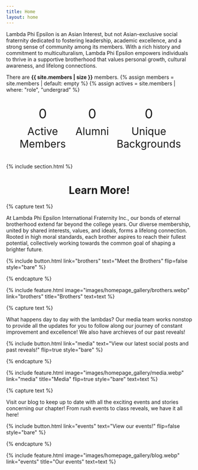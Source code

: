 ```yaml
---
title: Home
layout: home
---
```



Lambda Phi Epsilon is an Asian Interest, but not Asian-exclusive social fraternity dedicated to fostering leadership, academic excellence, and a strong sense of community among its members. With a rich history and commitment to multiculturalism, Lambda Phi Epsilon empowers individuals to thrive in a supportive brotherhood that values personal growth, cultural awareness, and lifelong connections.

There are **{{ site.members | size }}** members.
{% assign members = site.members | default: empty %}
{% assign actives = site.members | where: "role", "undergrad" %}

<style>
    #counter-container {
        display: flex;
        justify-content: space-around;
        margin: 20px;
    }

    .counter {
        text-align: center;
        display: flex;
        flex-direction: column;
        align-items: center;
        margin: 10px; /* Add margin for spacing between counters */
    }

    .counter p {
        font-size: 2em; /* Adjust the font size as needed */
        margin: 5px 0;
    }

    @media (max-width: 786px) {
        #counter-container {
            flex-direction: column; /* Change to a column layout for screens less than 786px */
        }

        .counter {
            width: 100%; /* Make each counter take full width */
        }
    }
</style>
<body>
<div id="counter-container">
    <div class="counter">
        <p id="active-members-counter" style="font-size: 2.5em;">0</p>
        <p>Active Members</p>
    </div>
    <div class="counter">
        <p id="alumni-counter" style="font-size: 2.5em;">0</p>
        <p>Alumni</p>
    </div>
        <div class="counter">
        <p id="ethnicities" style="font-size: 2.5em;">0</p>
        <p>Unique Backgrounds</p>
    </div>
</div>

<script>


    var activeMemberNumber = {{actives | default: 0 }};
    var totalMemberNumber = {{ members | default: 0 }};
    let activeMembersCounter = 0;
    let alumniCounter = 0;
    let ethnicityCounter = 0;
    let activeMembersInterval;
    let alumniInterval;
    let ethnicityInterval

    function updateActiveMembersCounter() {
        document.getElementById('active-members-counter').innerText = activeMembersCounter;
        if (activeMembersCounter < activeMemberNumber) {
            activeMembersCounter++;
        }
    }

    function updateAlumniCounter() {
        document.getElementById('alumni-counter').innerText = alumniCounter;
        if (alumniCounter < totalMemberNumber - activeMemberNumber) {
            alumniCounter++;
        }
    }
    function updateEthnicityCounter() {
    document.getElementById('ethnicities').innerText = ethnicityCounter;
    if (ethnicityCounter < 16) {
        ethnicityCounter++;
      }
    }

    function startCounters() {
        activeMembersInterval = setInterval(updateActiveMembersCounter, 175); // Update every 175 milliseconds
        alumniInterval = setInterval(updateAlumniCounter, 175); // Update every 175 milliseconds
        ethnicityInterval = setInterval(updateEthnicityCounter, 175); // Update every 175 milliseconds
    }

    function stopCounters() {
        clearInterval(activeMembersInterval);
        clearInterval(alumniInterval);
        clearInterval(ethnicityInterval)
    }
    startCounters();
</script>





{% include section.html %}


<h1><center>Learn More!</center></h1>

{% capture text %}

At Lambda Phi Epsilon International Fraternity Inc., our bonds of eternal brotherhood extend far beyond the college years. Our diverse membership, united by shared interests, values, and ideals, forms a lifelong connection. Rooted in high moral standards, each brother aspires to reach their fullest potential, collectively working towards the common goal of shaping a brighter future. 

{%
  include button.html
  link="brothers"
  text="Meet the Brothers"
  flip=false
  style="bare"
%}

{% endcapture %}

{%
  include feature.html
  image="images/homepage_gallery/brothers.webp"
  link="brothers"
  title="Brothers"
  text=text
%}

{% capture text %}

What happens day to day with the lambdas? Our media team works nonstop to provide all the updates for you to follow along our journey of constant improvement and excellence! We also have archieves of our past reveals!

{%
  include button.html
  link="media"
  text="View our latest social posts and past reveals!"
  flip=true
  style="bare"
%}

{% endcapture %}

{%
  include feature.html
  image="images/homepage_gallery/media.webp"
  link="media"
  title="Media"
  flip=true
  style="bare"
  text=text
%}

{% capture text %}

Visit our blog to keep up to date with all the exciting events and stories concerning our chapter! From rush events to class reveals, we have it all here!

{%
  include button.html
  link="events"
  text="View our events!"
  flip=false
  style="bare"
%}

{% endcapture %}

{%
  include feature.html
  image="images/homepage_gallery/blog.webp"
  link="events"
  title="Our events"
  text=text
%}
